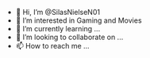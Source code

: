 - 👋 Hi, I’m @SilasNielseN01
- 👀 I’m interested in Gaming and Movies  
- 🌱 I’m currently learning ...
- 💞️ I’m looking to collaborate on ...
- 📫 How to reach me ...

<!---
SilasNielseN01/SilasNielseN01 is a ✨ special ✨ repository because its `README.md` (this file) appears on your GitHub profile.
You can click the Preview link to take a look at your changes.
--->

